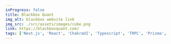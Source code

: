 ```yaml
---
inProgress: false
title: Blackbox Quant
img_alt: blackbox website link
img_src: ./src/assets/images/cube.png
link: https://blackboxquant.com/
tags: ['Next.js', 'React', 'ChakraUI', 'Typescript', 'TRPC', 'Prisma', 'Golang', 'Gin']
---
```


